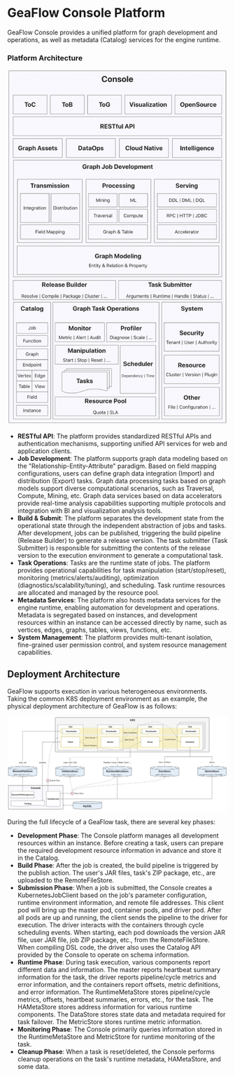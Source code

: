 # GeaFlow Console Platform

GeaFlow Console provides a unified platform for graph development and operations, as well as metadata (Catalog) services for the engine runtime.

### Platform Architecture

![console_arch](../../static/img/console_arch.png)

* **RESTful API**: The platform provides standardized RESTful APIs and authentication mechanisms, supporting unified API services for web and application clients.
* **Job Development**: The platform supports graph data modeling based on the "Relationship-Entity-Attribute" paradigm. Based on field mapping configurations, users can define graph data integration (Import) and distribution (Export) tasks. Graph data processing tasks based on graph models support diverse computational scenarios, such as Traversal, Compute, Mining, etc. Graph data services based on data accelerators provide real-time analysis capabilities supporting multiple protocols and integration with BI and visualization analysis tools.
* **Build & Submit**: The platform separates the development state from the operational state through the independent abstraction of jobs and tasks. After development, jobs can be published, triggering the build pipeline (Release Builder) to generate a release version. The task submitter (Task Submitter) is responsible for submitting the contents of the release version to the execution environment to generate a computational task.
* **Task Operations**: Tasks are the runtime state of jobs. The platform provides operational capabilities for task manipulation (start/stop/reset), monitoring (metrics/alerts/auditing), optimization (diagnostics/scalability/tuning), and scheduling. Task runtime resources are allocated and managed by the resource pool.
* **Metadata Services**: The platform also hosts metadata services for the engine runtime, enabling automation for development and operations. Metadata is segregated based on instances, and development resources within an instance can be accessed directly by name, such as vertices, edges, graphs, tables, views, functions, etc.
* **System Management**: The platform provides multi-tenant isolation, fine-grained user permission control, and system resource management capabilities.

## Deployment Architecture

GeaFlow supports execution in various heterogeneous environments. Taking the common K8S deployment environment as an example, the physical deployment architecture of GeaFlow is as follows:

![deploy_arch](../../static/img/deploy_arch.png)

During the full lifecycle of a GeaFlow task, there are several key phases:

* **Development Phase**: The Console platform manages all development resources within an instance. Before creating a task, users can prepare the required development resource information in advance and store it in the Catalog.
* **Build Phase**: After the job is created, the build pipeline is triggered by the publish action. The user's JAR files, task's ZIP package, etc., are uploaded to the RemoteFileStore.
* **Submission Phase**: When a job is submitted, the Console creates a KubernetesJobClient based on the job's parameter configuration, runtime environment information, and remote file addresses. This client pod will bring up the master pod, container pods, and driver pod. After all pods are up and running, the client sends the pipeline to the driver for execution. The driver interacts with the containers through cycle scheduling events. When starting, each pod downloads the version JAR file, user JAR file, job ZIP package, etc., from the RemoteFileStore. When compiling DSL code, the driver also uses the Catalog API provided by the Console to operate on schema information.
* **Runtime Phase**: During task execution, various components report different data and information. The master reports heartbeat summary information for the task, the driver reports pipeline/cycle metrics and error information, and the containers report offsets, metric definitions, and error information. The RuntimeMetaStore stores pipeline/cycle metrics, offsets, heartbeat summaries, errors, etc., for the task. The HAMetaStore stores address information for various runtime components. The DataStore stores state data and metadata required for task failover. The MetricStore stores runtime metric information.
* **Monitoring Phase**: The Console primarily queries information stored in the RuntimeMetaStore and MetricStore for runtime monitoring of the task.
* **Cleanup Phase**: When a task is reset/deleted, the Console performs cleanup operations on the task's runtime metadata, HAMetaStore, and some data.
